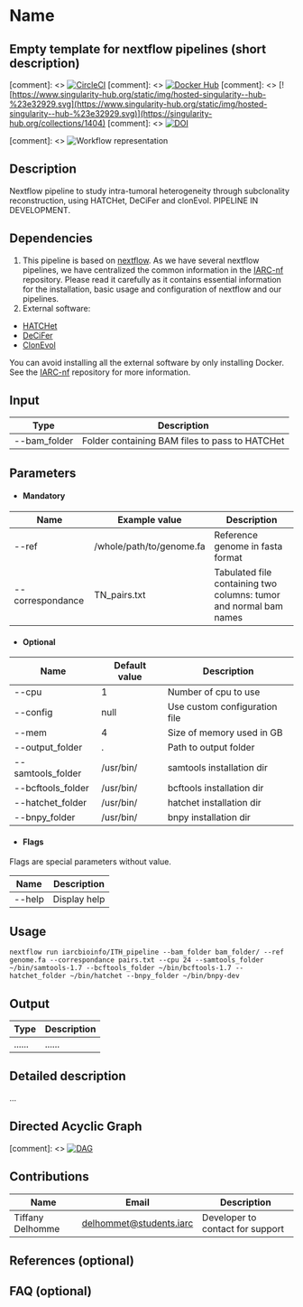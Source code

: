 # Name
## Empty template for nextflow pipelines (short description)

[comment]: <> [![CircleCI](https://circleci.com/gh/IARCbioinfo/template-nf.svg?style=svg)](https://circleci.com/gh/IARCbioinfo/template-nf)
[comment]: <> [![Docker Hub](https://img.shields.io/badge/docker-ready-blue.svg)](https://hub.docker.com/r/iarcbioinfo/template-nf/)
[comment]: <> [![https://www.singularity-hub.org/static/img/hosted-singularity--hub-%23e32929.svg](https://www.singularity-hub.org/static/img/hosted-singularity--hub-%23e32929.svg)](https://singularity-hub.org/collections/1404)
[comment]: <> [![DOI](https://zenodo.org/badge/94193130.svg)](https://zenodo.org/badge/latestdoi/94193130)

[comment]: <> ![Workflow representation](template-nf.png)

## Description
Nextflow pipeline to study intra-tumoral heterogeneity through subclonality reconstruction, using HATCHet, DeCiFer and clonEvol.
PIPELINE IN DEVELOPMENT.

## Dependencies

1. This pipeline is based on [nextflow](https://www.nextflow.io). As we have several nextflow pipelines, we have centralized the common information in the [IARC-nf](https://github.com/IARCbioinfo/IARC-nf) repository. Please read it carefully as it contains essential information for the installation, basic usage and configuration of nextflow and our pipelines.
2. External software:
- [HATCHet](https://github.com/raphael-group/hatchet)
- [DeCiFer](https://github.com/raphael-group/decifer)
- [ClonEvol](https://github.com/hdng/clonevol)

You can avoid installing all the external software by only installing Docker. See the [IARC-nf](https://github.com/IARCbioinfo/IARC-nf) repository for more information.


## Input
  | Type      | Description     |
  |-----------|---------------|
  | --bam_folder    | Folder containing BAM files to pass to HATCHet |

## Parameters

  * #### Mandatory
| Name      | Example value | Description     |
|-----------|---------------|-----------------|
| --ref    |            /whole/path/to/genome.fa | Reference genome in fasta format |
| --correspondance    |            TN_pairs.txt | Tabulated file containing two columns: tumor and normal bam names |

  * #### Optional
| Name      | Default value | Description     |
|-----------|---------------|-----------------|
| --cpu   |            1 | Number of cpu to use |
| --config    |            null | Use custom configuration file |
| --mem   |            4 | Size of memory used in GB |
| --output_folder   |            . | Path to output folder  |
| --samtools_folder   |            /usr/bin/ | samtools installation dir |
| --bcftools_folder   |            /usr/bin/ | bcftools installation dir |
| --hatchet_folder   |            /usr/bin/ | hatchet installation dir |
| --bnpy_folder   |            /usr/bin/ | bnpy installation dir |

  * #### Flags

Flags are special parameters without value.

| Name      | Description     |
|-----------|-----------------|
| --help    | Display help |


## Usage
  ```
  nextflow run iarcbioinfo/ITH_pipeline --bam_folder bam_folder/ --ref genome.fa --correspondance pairs.txt --cpu 24 --samtools_folder ~/bin/samtools-1.7 --bcftools_folder ~/bin/bcftools-1.7 --hatchet_folder ~/bin/hatchet --bnpy_folder ~/bin/bnpy-dev
  ```

## Output
  | Type      | Description     |
  |-----------|---------------|
  | ......    | ...... |


## Detailed description
...

## Directed Acyclic Graph
[comment]: <> [![DAG](dag.png)](http://htmlpreview.github.io/?https://github.com/IARCbioinfo/template-nf/blob/master/dag.html)

## Contributions

  | Name      | Email | Description     |
  |-----------|---------------|-----------------|
  | Tiffany Delhomme   |            delhommet@students.iarc | Developer to contact for support |

## References (optional)

## FAQ (optional)
